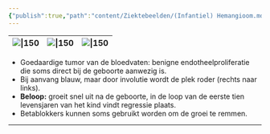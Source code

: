 ```yaml
---
{"publish":true,"path":"content/Ziektebeelden/(Infantiel) Hemangioom.md","permalink":"/content/ziektebeelden/infantiel-hemangioom/","title":"(Infantiel) Hemangioom","tags":["Dermatologie/Huidtumoren","Ziektebeeld"]}
---
```






| ![\|150](https://i.imgur.com/kJanRLu.png) | ![\|150](https://i.imgur.com/bPHJ3GJ.png) | ![\|150](https://i.imgur.com/897wCEL.png) |
| ---- | ---- | ---- |


- Goedaardige tumor van de bloedvaten: benigne endotheelproliferatie die soms direct bij de geboorte aanwezig is.
- Bij aanvang blauw, maar door involutie wordt de plek roder (rechts naar links).
- **Beloop:** groeit snel uit na de geboorte, in de loop van de eerste tien levensjaren van het kind vindt regressie plaats.
- Betablokkers kunnen soms gebruikt worden om de groei te remmen.

---